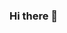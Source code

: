 ### Hi there 👋

<!--
**zzzfwww/zzzfwww** is a ✨ _special_ ✨ repository because its `README.md` (this file) appears on your GitHub profile.

Here are some ideas to get you started:

- 🔭 I’m currently working on ...
- 🌱 I’m currently learning golang
- 👯 I’m looking to collaborate on ...
- 🤔 I’m looking for help with golang something
- 💬 Ask me about ...
- 📫 How to reach me: ...
- 😄 Pronouns: ...
- ⚡ Fun fact: ...
-->
